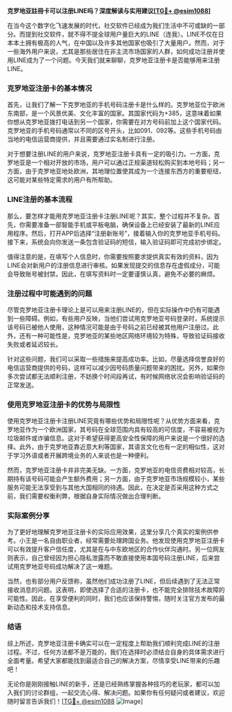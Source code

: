 **克罗地亚註冊卡可以注册LINE吗？深度解读与实用建议[[TG💪+ @esim1088](https://t.me/s/esim1088)]**

在当今这个数字化飞速发展的时代，社交软件已经成为我们生活中不可或缺的一部分。而提到社交软件，就不得不提全球用户量巨大的LINE（连我）。LINE不仅在日本本土拥有极高的人气，在中国以及许多其他国家也吸引了大量用户。然而，对于一些海外用户来说，尤其是那些居住在非主流市场国家的人群，如何成功注册并使用LINE成为了一个问题。今天我们就来聊聊，克罗地亚注册卡是否能够用来注册LINE。

### 克罗地亚注册卡的基本情况

首先，让我们了解一下克罗地亚的手机号码注册卡是什么样的。克罗地亚位于欧洲东南部，是一个风景优美、文化丰富的国家。其国家代码为+385，这意味着如果你想从克罗地亚拨打电话到另一个国家，你需要在对方号码前加上这个国家代码。克罗地亚的手机号码通常以不同的区号开头，比如091、092等。这些手机号码由当地的电信运营商提供，并且需要通过实名制进行注册。

对于想要注册LINE的用户来说，克罗地亚注册卡具有一定的吸引力。一方面，克罗地亚是一个相对开放的市场，用户可以通过正规渠道轻松购买到本地号码；另一方面，由于克罗地亚地处欧洲，其地理位置使其成为一个连接东西方的重要枢纽，这可能对某些特定需求的用户有所帮助。

### LINE注册的基本流程

那么，要怎样才能用克罗地亚注册卡注册LINE呢？其实，整个过程并不复杂。首先，你需要准备一部智能手机或平板电脑，确保设备上已经安装了最新的LINE应用程序。然后，打开APP后选择“注册新账号”，接着输入你的克罗地亚手机号码。接下来，系统会向你发送一条包含验证码的短信，输入验证码即可完成初步绑定。

值得注意的是，在填写个人信息时，你需要按照要求提供真实有效的资料，因为LINE会对新用户的注册信息进行审核。如果发现提交的信息存在虚假成分，可能会导致账号被封禁。因此，在填写资料时一定要谨慎认真，避免不必要的麻烦。

### 注册过程中可能遇到的问题

尽管克罗地亚注册卡理论上是可以用来注册LINE的，但在实际操作中仍有可能遇到一些障碍。例如，有些用户反映，当他们尝试用克罗地亚号码登录时，系统提示该号码已被他人使用，这种情况可能是由于号码之前已经被其他用户注册过。此外，还有一种可能性是，克罗地亚的某些地区网络环境较为特殊，导致验证码接收失败或者延迟较长。

针对这些问题，我们可以采取一些措施来提高成功率。比如，尽量选择信誉良好的电信运营商提供的号码，这样可以减少因号码质量问题带来的困扰。另外，如果你多次尝试都无法顺利注册，不妨换个时间段再试，有时候网络状况会影响验证码的正常发送。

### 使用克罗地亚注册卡的优势与局限性

使用克罗地亚注册卡注册LINE究竟有哪些优势和局限性呢？从优势方面来看，克罗地亚作为一个欧洲国家，其号码在全球范围内具有较高的可信度，不容易被视为垃圾邮件或诈骗信息。这对于希望获得更高安全性保障的用户来说是一个很好的选择。此外，由于克罗地亚靠近意大利等国家，其语言文化也有一定的相似性，这对于学习外语或者开展跨境业务的人来说也是一种便利。

然而，克罗地亚注册卡并非完美无缺。一方面，克罗地亚的电信资费相对较高，长期持有该号码可能会产生额外费用；另一方面，由于克罗地亚市场规模较小，某些服务可能无法享受到与其他大国相同的待遇。因此，在决定是否采用这种方式之前，我们需要权衡利弊，根据自身实际情况做出合理判断。

### 实际案例分享

为了更好地理解克罗地亚注册卡的实际应用效果，这里分享几个真实的案例供参考。小王是一名自由职业者，经常需要处理跨国业务。他发现使用克罗地亚注册卡可以有效提升客户信任度，尤其是在与中东欧地区的合作伙伴沟通时。另一位网友则表示，自己曾经因为担心隐私泄露而不敢直接使用本国号码注册LINE，后来尝试用克罗地亚号码成功解决了这一难题。

当然，也有部分用户反馈称，虽然他们成功注册了LINE，但后续遇到了无法正常接收消息的问题。这表明，即使选择了合适的注册卡，也不能完全排除技术故障的可能性。因此，在享受便利的同时，我们也应该保持警惕，随时关注官方发布的最新动态和技术支持信息。

### 结语

综上所述，克罗地亚注册卡确实可以在一定程度上帮助我们顺利完成LINE的注册过程。不过，任何方法都不是万能的，我们在选择时必须结合自身的具体需求进行全面考量。希望大家都能找到最适合自己的解决方案，尽情享受LINE带来的乐趣吧！

无论你是刚刚接触LINE的新手，还是已经熟练掌握各种技巧的老玩家，都可以加入我们的讨论群组，一起交流心得、解决问题。如果你有任何疑问或者建议，欢迎随时留言告诉我们！[[TG💪+ @esim1088](https://t.me/s/esim1088) ![Image](https://i.postimg.cc/4NQfJmqS/Snipaste-2025-05-13-00-14-12.png)]